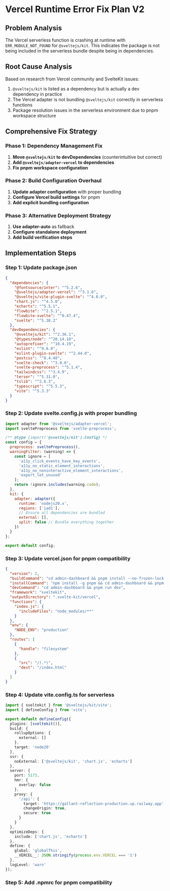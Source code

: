 # Vercel Runtime Error Fix Plan V2

## Problem Analysis
The Vercel serverless function is crashing at runtime with `ERR_MODULE_NOT_FOUND` for `@sveltejs/kit`. This indicates the package is not being included in the serverless bundle despite being in dependencies.

## Root Cause Analysis
Based on research from Vercel community and SvelteKit issues:
1. `@sveltejs/kit` is listed as a dependency but is actually a dev dependency in practice
2. The Vercel adapter is not bundling `@sveltejs/kit` correctly in serverless functions
3. Package resolution issues in the serverless environment due to pnpm workspace structure

## Comprehensive Fix Strategy

### Phase 1: Dependency Management Fix
1. **Move `@sveltejs/kit` to devDependencies** (counterintuitive but correct)
2. **Add `@sveltejs/adapter-vercel` to dependencies**
3. **Fix pnpm workspace configuration**

### Phase 2: Build Configuration Overhaul
1. **Update adapter configuration** with proper bundling
2. **Configure Vercel build settings** for pnpm
3. **Add explicit bundling configuration**

### Phase 3: Alternative Deployment Strategy
1. **Use adapter-auto** as fallback
2. **Configure standalone deployment**
3. **Add build verification steps**

## Implementation Steps

### Step 1: Update package.json
```json
{
  "dependencies": {
    "@fontsource/inter": "^5.2.6",
    "@sveltejs/adapter-vercel": "^3.1.0",
    "@sveltejs/vite-plugin-svelte": "^4.0.0",
    "chart.js": "^4.5.0",
    "echarts": "^5.5.1",
    "flowbite": "^2.5.1",
    "flowbite-svelte": "^0.47.4",
    "svelte": "^5.38.2"
  },
  "devDependencies": {
    "@sveltejs/kit": "^2.36.1",
    "@types/node": "^20.14.10",
    "autoprefixer": "^10.4.19",
    "eslint": "^9.6.0",
    "eslint-plugin-svelte": "^2.44.0",
    "postcss": "^8.4.40",
    "svelte-check": "^3.8.6",
    "svelte-preprocess": "^5.1.4",
    "tailwindcss": "^3.4.9",
    "terser": "^5.31.0",
    "tslib": "^2.6.3",
    "typescript": "^5.5.3",
    "vite": "^5.3.3"
  }
}
```

### Step 2: Update svelte.config.js with proper bundling
```javascript
import adapter from '@sveltejs/adapter-vercel';
import sveltePreprocess from 'svelte-preprocess';

/** @type {import('@sveltejs/kit').Config} */
const config = {
  preprocess: sveltePreprocess(),
  warningFilter: (warning) => {
    const ignore = [
      'a11y_click_events_have_key_events',
      'a11y_no_static_element_interactions',
      'a11y_no_noninteractive_element_interactions',
      'export_let_unused'
    ];
    return !ignore.includes(warning.code);
  },
  kit: {
    adapter: adapter({
      runtime: 'nodejs20.x',
      regions: ['iad1'],
      // Ensure all dependencies are bundled
      external: [],
      split: false // Bundle everything together
    })
  }
};

export default config;
```

### Step 3: Update vercel.json for pnpm compatibility
```json
{
  "version": 2,
  "buildCommand": "cd admin-dashboard && pnpm install --no-frozen-lockfile && pnpm run build",
  "installCommand": "npm install -g pnpm && cd admin-dashboard && pnpm install --no-frozen-lockfile",
  "devCommand": "cd admin-dashboard && pnpm run dev",
  "framework": "sveltekit",
  "outputDirectory": ".svelte-kit/vercel",
  "functions": {
    "index.js": {
      "includeFiles": "node_modules/**"
    }
  },
  "env": {
    "NODE_ENV": "production"
  },
  "routes": [
    {
      "handle": "filesystem"
    },
    {
      "src": "/(.*)",
      "dest": "/index.html"
    }
  ]
}
```

### Step 4: Update vite.config.ts for serverless
```typescript
import { sveltekit } from '@sveltejs/kit/vite';
import { defineConfig } from 'vite';

export default defineConfig({
  plugins: [sveltekit()],
  build: {
    rollupOptions: {
      external: []
    },
    target: 'node20'
  },
  ssr: {
    noExternal: ['@sveltejs/kit', 'chart.js', 'echarts']
  },
  server: {
    port: 5173,
    hmr: {
      overlay: false
    },
    proxy: {
      '/api': {
        target: 'https://gallant-reflection-production.up.railway.app',
        changeOrigin: true,
        secure: true
      }
    }
  },
  optimizeDeps: {
    include: ['chart.js', 'echarts']
  },
  define: {
    global: 'globalThis',
    __VERCEL__: JSON.stringify(process.env.VERCEL === '1')
  },
  logLevel: 'warn'
});
```

### Step 5: Add .npmrc for pnpm compatibility